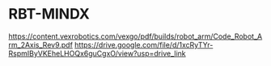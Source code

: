 # RBT-MINDX
https://content.vexrobotics.com/vexgo/pdf/builds/robot_arm/Code_Robot_Arm_2Axis_Rev9.pdf
https://drive.google.com/file/d/1xcRyTYr-RspmIByVKEheLHOQx6guCgxO/view?usp=drive_link
